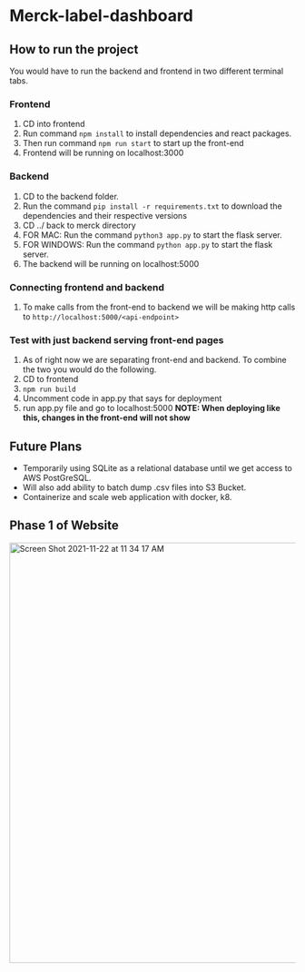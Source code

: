 # Merck-label-dashboard


## How to run the project
You would have to run the backend and frontend in two different terminal tabs.

### Frontend
1. CD into frontend 
2. Run command `npm install` to install dependencies and react packages.
3. Then run command `npm run start` to start up the front-end 
4. Frontend will be running on localhost:3000

### Backend
1. CD to the backend folder.
2. Run the command `pip install -r requirements.txt` to download the dependencies and their respective versions
3. CD ../ back to merck directory
4. FOR MAC: Run the command `python3 app.py` to start the flask server.
5. FOR WINDOWS: Run the command `python app.py` to start the flask server.
6. The backend will be running on localhost:5000

### Connecting frontend and backend
1. To make calls from the front-end to backend we will be making http calls to  `http://localhost:5000/<api-endpoint>`

### Test with just backend serving front-end pages
1. As of right now we are separating front-end and backend. To combine the two you would do the following.
2. CD to frontend
3. `npm run build`
4. Uncomment code in app.py that says for deployment
5. run app.py file and go to localhost:5000
**NOTE: When deploying like this, changes in the front-end will not show**

## Future Plans
- Temporarily using SQLite as a relational database until we get access to AWS PostGreSQL.
- Will also add ability to batch dump .csv files into S3 Bucket.
- Containerize and scale web application with docker, k8.

## Phase 1 of Website
<img width="741" alt="Screen Shot 2021-11-22 at 11 34 17 AM" src="https://user-images.githubusercontent.com/70383225/142899733-6c013787-0480-4e1c-81a6-9ed78eebccb3.png">


